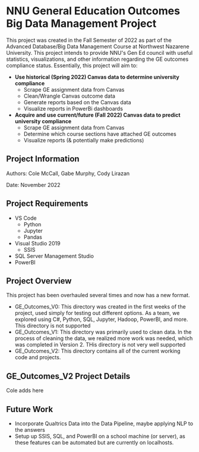 # NNU General Education Outcomes Big Data Management Project

This project was created in the Fall Semester of 2022 as part of the Advanced Database/Big Data Management Course at Northwest Nazarene University. 
This project intends to provide NNU's Gen Ed council with useful statistics, visualizations, and other information regarding the GE outcomes compliance status. 
Essentially, this project will aim to:
- **Use historical (Spring 2022) Canvas data to determine university compliance**
  - Scrape GE assignment data from Canvas
  - Clean/Wrangle Canvas outcome data
  - Generate reports based on the Canvas data
  - Visualize reports in PowerBi dashboards
- **Acquire and use current/future (Fall 2022) Canvas data to predict university compliance**
  - Scrape GE assignment data from Canvas
  - Determine which course sections have attached GE outcomes
  - Visualize reports (& potentially make predictions)

## Project Information

Authors: Cole McCall, Gabe Murphy, Cody Lirazan

Date: November 2022


## Project Requirements
- VS Code
  - Python
  - Jupyter
  - Pandas
- Visual Studio 2019
  - SSIS
- SQL Server Management Studio
- PowerBI



## Project Overview
This project has been overhauled several times and now has a new format.
- GE_Outcomes_V0: This directory was created in the first weeks of the project, used simply for testing out different options. As a team, we explored using C#, Python, SQL, Jupyter, Hadoop, PowerBI, and more. This directory is not supported
- GE_Outcomes_V1: This directory was primarily used to clean data. In the process of cleaning the data, we realized more work was needed, which was completed in Version 2. THis directory is not very well supported
- GE_Outcomes_V2: This directory contains all of the current working code and projects. 

## GE_Outcomes_V2 Project Details
Cole adds here


## Future Work
- Incorporate Qualtrics Data into the Data Pipeline, maybe applying NLP to the answers
- Setup up SSIS, SQL, and PowerBI on a school machine (or server), as these features can be automated but are currently on localhosts.








